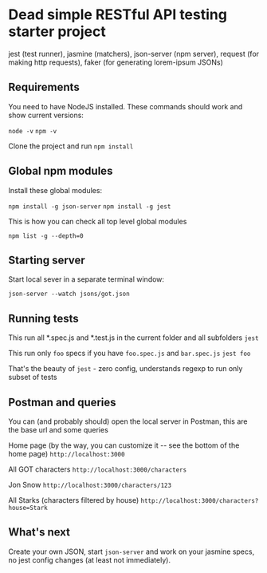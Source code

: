 # Dead simple RESTful API testing starter project

jest (test runner), jasmine (matchers), json-server (npm server), request (for making http requests), faker (for generating lorem-ipsum JSONs)

## Requirements

You need to have NodeJS installed. These commands should work and show current versions:

`node -v`
`npm -v`

Clone the project and run
`npm install`

## Global npm modules

Install these global modules:

`npm install -g json-server`
`npm install -g jest`

This is how you can check all top level global modules

`npm list -g --depth=0`

## Starting server

Start local sever in a separate terminal window:

`json-server --watch jsons/got.json`

## Running tests

This run all *.spec.js and *.test.js in the current folder and all subfolders
`jest`

This run only `foo` specs if you have `foo.spec.js` and `bar.spec.js`
`jest foo`

That's the beauty of `jest` - zero config, understands regexp to run only subset of tests

## Postman and queries

You can (and probably should) open the local server in Postman, this are the base url and some queries

Home page (by the way, you can customize it -- see the bottom of the home page)
`http://localhost:3000`

All GOT characters
`http://localhost:3000/characters`

Jon Snow
`http://localhost:3000/characters/123`

All Starks (characters filtered by house)
`http://localhost:3000/characters?house=Stark`

## What's next

Create your own JSON, start `json-server` and work on your jasmine specs, no jest config changes (at least not immediately).